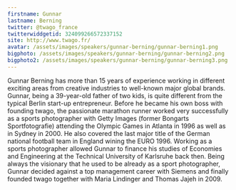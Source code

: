 ```yaml
---
firstname: Gunnar 
lastname: Berning
twitter: @twago_france
twitterwiddgetid: 324099266572337152
site: http://www.twago.fr/
avatar: /assets/images/speakers/gunnar-berning/gunnar-berning1.png
bigphoto: /assets/images/speakers/gunnar-berning/gunnar-berning2.png
bigphoto2: /assets/images/speakers/gunnar-berning/gunnar-berning3.png
---
```


Gunnar Berning has more than 15 years of experience working in different exciting areas from creative industries to well-known major global brands. Gunnar, being a 39-year-old  father of two kids, is quite different from the typical Berlin start-up entrepreneur.
Before he became his own boss with founding twago, the passionate marathon runner worked very successfully as a sports photographer with Getty Images (former Bongarts Sportfotografie) attending the Olympic Games in Atlanta in 1996 as well as in Sydney in 2000. He also covered the last major title of the German national football team in England wining the EURO 1996. Working as a sports photographer allowed Gunnar to finance his studies of Economies and Engineering at the Technical University of Karlsruhe back then.
Being always the visionary that he used to be already as a sport photographer, Gunnar decided against a top management career with Siemens and finally founded twago together with Maria Lindinger and Thomas Jajeh in 2009.